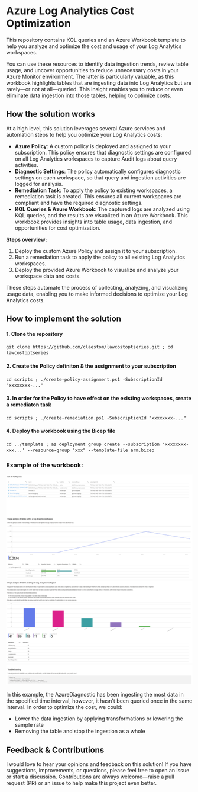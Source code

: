 # Azure Log Analytics Cost Optimization

This repository contains KQL queries and an Azure Workbook template to help you analyze and optimize the cost and usage of your Log Analytics workspaces.  

You can use these resources to identify data ingestion trends, review table usage, and uncover opportunities to reduce unnecessary costs in your Azure Monitor environment. The latter is particularly valuable, as this workbook highlights tables that are ingesting data into Log Analytics but are rarely—or not at all—queried. This insight enables you to reduce or even eliminate data ingestion into those tables, helping to optimize costs.

## How the solution works

At a high level, this solution leverages several Azure services and automation steps to help you optimize your Log Analytics costs:

- **Azure Policy**: A custom policy is deployed and assigned to your subscription. This policy ensures that diagnostic settings are configured on all Log Analytics workspaces to capture Audit logs about query activities.
- **Diagnostic Settings**: The policy automatically configures diagnostic settings on each workspace, so that query and ingestion activities are logged for analysis.
- **Remediation Task**: To apply the policy to existing workspaces, a remediation task is created. This ensures all current workspaces are compliant and have the required diagnostic settings.
- **KQL Queries & Azure Workbook**: The captured logs are analyzed using KQL queries, and the results are visualized in an Azure Workbook. This workbook provides insights into table usage, data ingestion, and opportunities for cost optimization.

**Steps overview:**
1. Deploy the custom Azure Policy and assign it to your subscription.
2. Run a remediation task to apply the policy to all existing Log Analytics workspaces.
3. Deploy the provided Azure Workbook to visualize and analyze your workspace data and costs.

These steps automate the process of collecting, analyzing, and visualizing usage data, enabling you to make informed decisions to optimize your Log Analytics costs.

## How to implement the solution

#### 1. Clone the repository
``` 
git clone https://github.com/claestom/lawcostoptseries.git ; cd lawcostoptseries
```
#### 2. Create the Policy definiton & the assignment to your subscription

```
cd scripts ; ./create-policy-assignment.ps1 -SubscriptionId "xxxxxxxx-..."
```
#### 3. In order for the Policy to have effect on the existing workspaces, create a remediaton task
```
cd scripts ; ./create-remediation.ps1 -SubscriptionId "xxxxxxxx-..."
```
#### 4. Deploy the workbook using the Bicep file
```
cd ../template ; az deployment group create --subscription 'xxxxxxxx-xxx...' --resource-group "xxx" --template-file arm.bicep
```

### Example of the workbook:

![inv](./screenshots/inventory.png)
![usage](./screenshots/usage.png)
![troubleshooting](./screenshots/troubleshooting.png)

In this example, the AzureDiagnostic has been ingesting the most data in the specified time interval, however, it hasn't been queried once in the same interval. In order to optimize the cost, we could:

* Lower the data ingestion by applying transformations or lowering the sample rate
* Removing the table and stop the ingestion as a whole


## Feedback & Contributions

I would love to hear your opinions and feedback on this solution! If you have suggestions, improvements, or questions, please feel free to open an issue or start a discussion. Contributions are always welcome—raise a pull request (PR) or an issue to help make this project even better.
